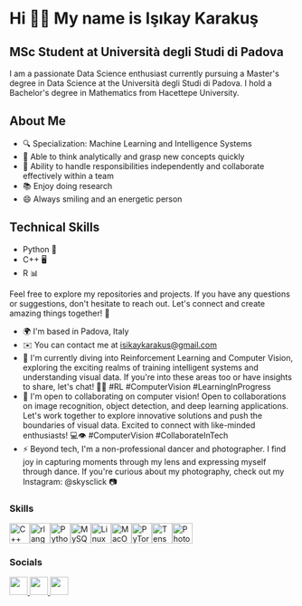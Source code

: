 Hi 👋🏻 My name is Işıkay Karakuş
======================================================================================================================================

MSc Student at Università degli Studi di Padova
-----------------------------------

I am a passionate Data Science enthusiast currently pursuing a Master's degree in Data Science at the Università degli Studi di Padova. I hold a Bachelor's degree in Mathematics from Hacettepe University. 
## About Me 
- 🔍 Specialization: Machine Learning and Intelligence Systems
- 🤔 Able to think analytically and grasp new concepts quickly
- 🚀 Ability to handle responsibilities independently and collaborate effectively within a team
- 📚 Enjoy doing research
- 😄 Always smiling and an energetic person

 ## Technical Skills
-  Python 🐍
-  C++ 🖥️
-  R 📊

Feel free to explore my repositories and projects. If you have any questions or suggestions, don't hesitate to reach out. Let's connect and create amazing things together! 🚀

* 🌍  I'm based in Padova, Italy
* ✉️  You can contact me at [isikaykarakus@gmail.com](mailto:isikaykarakus@gmail.com )
* 🧠  I'm currently diving into Reinforcement Learning and Computer Vision, exploring the exciting realms of training intelligent systems and understanding visual data. If you're into these areas too or have insights to share, let's chat! 🤖👀 #RL #ComputerVision #LearningInProgress
* 🤝  I'm open to collaborating on computer vision! Open to collaborations on image recognition, object detection, and deep learning applications. Let's work together to explore innovative solutions and push the boundaries of visual data. Excited to connect with like-minded enthusiasts! 💻👁️ #ComputerVision #CollaborateInTech
* ⚡  Beyond tech, I'm a non-professional dancer and photographer. I find joy in capturing moments through my lens and expressing myself through dance. If you're curious about my photography, check out my Instagram: @skysclick 📷

### Skills

<p align="left">
<a href="https://docs.microsoft.com/en-us/cpp/?view=msvc-170" target="_blank" rel="noreferrer"><img src="https://raw.githubusercontent.com/danielcranney/readme-generator/main/public/icons/skills/cplusplus-colored.svg" width="36" height="36" alt="C++" /></a><a href="https://www.r-project.org/" target="_blank" rel="noreferrer"><img src="https://raw.githubusercontent.com/danielcranney/readme-generator/main/public/icons/skills/rlang-colored.svg" width="36" height="36" alt="rlang" /></a><a href="https://www.python.org/" target="_blank" rel="noreferrer"><img src="https://raw.githubusercontent.com/danielcranney/readme-generator/main/public/icons/skills/python-colored.svg" width="36" height="36" alt="Python" /></a><a href="https://www.mysql.com/" target="_blank" rel="noreferrer"><img src="https://raw.githubusercontent.com/danielcranney/readme-generator/main/public/icons/skills/mysql-colored.svg" width="36" height="36" alt="MySQL" /></a><a href="https://www.linux.org" target="_blank" rel="noreferrer"><img src="https://raw.githubusercontent.com/danielcranney/readme-generator/main/public/icons/skills/linux-colored.svg" width="36" height="36" alt="Linux" /></a><a href="https://apple.com" target="_blank" rel="noreferrer"><img src="https://raw.githubusercontent.com/danielcranney/readme-generator/main/public/icons/skills/macos-colored.svg" width="36" height="36" alt="MacOS" /></a><a href="https://pytorch.org/" target="_blank" rel="noreferrer"><img src="https://raw.githubusercontent.com/danielcranney/readme-generator/main/public/icons/skills/pytorch-colored.svg" width="36" height="36" alt="PyTorch" /></a><a href="https://www.tensorflow.org/" target="_blank" rel="noreferrer"><img src="https://raw.githubusercontent.com/danielcranney/readme-generator/main/public/icons/skills/tensorflow-colored.svg" width="36" height="36" alt="TensorFlow" /></a><a href="https://www.adobe.com/uk/products/photoshop.html" target="_blank" rel="noreferrer"><img src="https://raw.githubusercontent.com/danielcranney/readme-generator/main/public/icons/skills/photoshop-colored.svg" width="36" height="36" alt="Photoshop" /></a>
</p>



### Socials

<p align="left"> <a href="https://discord.com/users/ikarus#7770" target="_blank" rel="noreferrer"> <picture> <source media="(prefers-color-scheme: dark)" srcset="undefined" /> <source media="(prefers-color-scheme: light)" srcset="https://raw.githubusercontent.com/danielcranney/readme-generator/main/public/icons/socials/discord.svg" /> <img src="https://raw.githubusercontent.com/danielcranney/readme-generator/main/public/icons/socials/discord.svg" width="32" height="32" /> </picture> </a> <a href="https://www.github.com/isikaykarakus" target="_blank" rel="noreferrer"> <picture> <source media="(prefers-color-scheme: dark)" srcset="https://raw.githubusercontent.com/danielcranney/readme-generator/main/public/icons/socials/github-dark.svg" /> <source media="(prefers-color-scheme: light)" srcset="https://raw.githubusercontent.com/danielcranney/readme-generator/main/public/icons/socials/github.svg" /> <img src="https://raw.githubusercontent.com/danielcranney/readme-generator/main/public/icons/socials/github.svg" width="32" height="32" /> </picture> </a> <a href="https://www.linkedin.com/in/isikaykarakus" target="_blank" rel="noreferrer"> <picture> <source media="(prefers-color-scheme: dark)" srcset="https://raw.githubusercontent.com/danielcranney/readme-generator/main/public/icons/socials/linkedin-dark.svg" /> <source media="(prefers-color-scheme: light)" srcset="https://raw.githubusercontent.com/danielcranney/readme-generator/main/public/icons/socials/linkedin.svg" /> <img src="https://raw.githubusercontent.com/danielcranney/readme-generator/main/public/icons/socials/linkedin.svg" width="32" height="32" /> </picture> </a> <a href="https://www.x.com/isikaykarakus" target="_blank" rel="noreferrer" </p>
